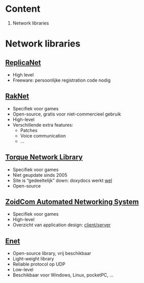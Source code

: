 # Content #

  1. Network libraries

# Network libraries #

## [ReplicaNet](http://www.replicanet.com/) ##
  * High level
  * Freeware: persoonlijke registration code nodig

## [RakNet](http://www.jenkinssoftware.com/) ##
  * Specifiek voor games
  * Open-source, gratis voor niet-commercieel gebruik
  * High-level
  * Verschillende extra features:
    * Patches
    * Voice communication
    * ...

## [Torque Network Library](http://www.opentnl.org/) ##
  * Specifiek voor games
  * Niet geupdate sinds 2005
  * Site is “gedeeltelijk” down: doxydocs werkt [wel](http://opentnl.sourceforge.net/doxydocs/gettingstarted.html)
  * Open-source


## [ZoidCom Automated Networking System](http://www.zoidcom.com/index.html) ##
  * Specifiek voor games
  * High-level
  * Overzicht van application design: [client/server](http://www.zoidcom.com/docs/AppDesign.html)

## [Enet](http://enet.bespin.org/) ##
  * Open-source library, vrij beschikbaar
  * Light-weight library
  * Reliable protocol op UDP
  * Low-level
  * Beschikbaar voor Windows, Linux, pocketPC, …